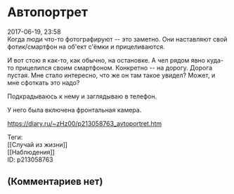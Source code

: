Автопортрет
===========

  
2017-06-19, 23:58  
 Когда люди что-то фотографируют -- это заметно. Они наставляют свой фотик/смартфон на об'ект с'ёмки и прицеливаются.   
   
 И вот стою я как-то, как обычно, на остановке. А чел рядом явно куда-то прицелился своим смартфоном. Конкретно -- на дорогу. Дорога пустая. Мне стало интересно, что же он там такое увидел? Может, и мне сфоткать это надо?   
   
 Подкрадываюсь к нему и заглядываю в телефон.   
   
 У него была включена фронтальная камера.   
  
<https://diary.ru/~zHz00/p213058763_avtoportret.htm>  
  
Теги:  
[[Случай из жизни]]  
[[Наблюдения]]  
ID: p213058763  


(Комментариев нет)
------------------